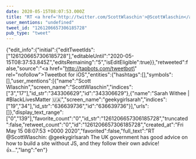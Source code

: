 ```yaml
---
date: 2020-05-15T08:07:53.000Z
title: "RT <a href='http://twitter.com/ScottWlaschin'>@ScottWlaschin</a>: <a href='http://twitter.com/geekygirlsarah'>@geekygirlsarah</a> The UK government has good advice on how to build a site without JS, and they follow their own advice!👍…″"
user_mentions: "undefined"
tweet_id: "1261206657306185728"
pub_type: "tweet"
---
```

{"edit_info":{"initial":{"editTweetIds":["1261206657306185728"],"editableUntil":"2020-05-15T08:37:53.845Z","editsRemaining":"5","isEditEligible":true}},"retweeted":false,"source":"<a href=\"http://tapbots.com/tweetbot\" rel=\"nofollow\">Tweetbot for iΟS</a>","entities":{"hashtags":[],"symbols":[],"user_mentions":[{"name":"Scott Wlaschin","screen_name":"ScottWlaschin","indices":["3","17"],"id_str":"343306629","id":"343306629"},{"name":"Sarah Withee | #BlackLivesMatter 🇺🇦","screen_name":"geekygirlsarah","indices":["19","34"],"id_str":"636639736","id":"636639736"}],"urls":[]},"display_text_range":["0","139"],"favorite_count":"0","id_str":"1261206657306185728","truncated":false,"retweet_count":"0","id":"1261206657306185728","created_at":"Fri May 15 08:07:53 +0000 2020","favorited":false,"full_text":"RT @ScottWlaschin: @geekygirlsarah The UK government has good advice on how to build a site without JS, and they follow their own advice!👍…","lang":"en"}
